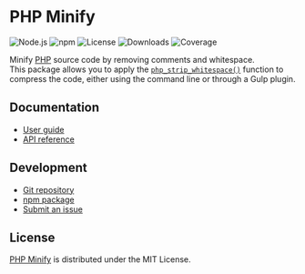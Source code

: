 # PHP Minify
![Node.js](https://badgen.net/npm/node/@cedx/php-minifier) ![npm](https://badgen.net/npm/v/@cedx/php-minifier) ![License](https://badgen.net/npm/license/@cedx/php-minifier) ![Downloads](https://badgen.net/npm/dt/@cedx/php-minifier) ![Coverage](https://badgen.net/codecov/c/github/cedx/php-minifier)

Minify [PHP](https://www.php.net) source code by removing comments and whitespace.  
This package allows you to apply the [`php_strip_whitespace()`](https://www.php.net/manual/en/function.php-strip-whitespace.php) function to compress the code, either using the command line or through a Gulp plugin.

## Documentation
- [User guide](https://docs.belin.io/php-minifier)
- [API reference](https://docs.belin.io/php-minifier/api)

## Development
- [Git repository](https://github.com/cedx/php-minifier)
- [npm package](https://www.npmjs.com/package/@cedx/php-minifier)
- [Submit an issue](https://github.com/cedx/php-minifier/issues)

## License
[PHP Minify](https://docs.belin.io/php-minifier) is distributed under the MIT License.
